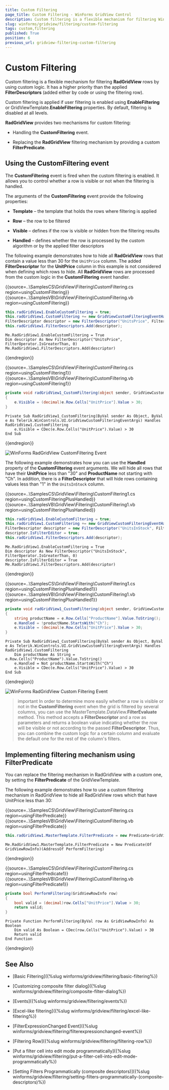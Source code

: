 ```yaml
---
title: Custom Filtering
page_title: Custom Filtering - WinForms GridView Control
description: Custom filtering is a flexible mechanism for filtering WinForms GridView rows by using custom logic.
slug: winforms/gridview/filtering/custom-filtering
tags: custom,filtering
published: True
position: 6
previous_url: gridview-filtering-custom-filtering
---
```


# Custom Filtering

Custom filtering is a flexible mechanism for filtering **RadGridView** rows by using custom logic. It has a higher priority than the applied **FilterDescriptors** (added either by code or using the filtering row).

Custom filtering is applied if user filtering is enabled using __EnableFiltering__ or GridViewTemplate.__EnableFiltering__ properties. By default, filtering is disabled at all levels.

**RadGridView** provides two mechanisms for custom filtering:

* Handling the **CustomFiltering** event.

* Replacing the **RadGridView** filtering mechanism by providing a custom __FilterPredicate__.

## Using the CustomFiltering event

The **CustomFiltering** event is fired when the custom filtering is enabled. It allows you to control whether a row is visible or not when the filtering is handled.

The arguments of the **CustomFiltering** event provide the following properties:        

* __Template__ – the template that holds the rows where filtering is applied

* __Row__ – the row to be filtered

* __Visible__ – defines if the row is visible or hidden from the filtering results

* __Handled__ – defines whether the row is processed by the custom algorithm or by the applied filter descriptors

The following example demonstrates how to hide all **RadGridView** rows that contain a value less than 30 for the `UnitPrice` column. The added __FilterDescriptor__ for the **UnitPrice** column in this example is not considered when defining which rows to hide. All **RadGridView** rows are processed from the custom logic in the __CustomFiltering__ event handler.

{{source=..\SamplesCS\GridView\Filtering\CustomFiltering.cs region=usingCustomFiltering}} 
{{source=..\SamplesVB\GridView\Filtering\CustomFiltering.vb region=usingCustomFiltering}} 

````C#
this.radGridView1.EnableCustomFiltering = true;
this.radGridView1.CustomFiltering += new GridViewCustomFilteringEventHandler(radGridView1_CustomFiltering);
FilterDescriptor descriptor = new FilterDescriptor("UnitsPrice", FilterOperator.IsGreaterThan, 0);
this.radGridView1.FilterDescriptors.Add(descriptor);

````
````VB.NET
Me.RadGridView1.EnableCustomFiltering = True
Dim descriptor As New FilterDescriptor("UnitsPrice", FilterOperator.IsGreaterThan, 0)
Me.RadGridView1.FilterDescriptors.Add(descriptor)

````

{{endregion}} 

{{source=..\SamplesCS\GridView\Filtering\CustomFiltering.cs region=usingCustomFiltering1}} 
{{source=..\SamplesVB\GridView\Filtering\CustomFiltering.vb region=usingCustomFiltering1}} 

````C#
private void radGridView1_CustomFiltering(object sender, GridViewCustomFilteringEventArgs e)
{
    e.Visible = (decimal)e.Row.Cells["UnitPrice"].Value > 30;
}

````
````VB.NET
Private Sub RadGridView1_CustomFiltering(ByVal sender As Object, ByVal e As Telerik.WinControls.UI.GridViewCustomFilteringEventArgs) Handles RadGridView1.CustomFiltering
    e.Visible = CDec(e.Row.Cells("UnitPrice").Value) > 30
End Sub

````

{{endregion}} 

![WinForms RadGridView CustomFiltering Event](images/gridview-filtering-custom-filtering001.png)

The following example demonstrates how you can use the __Handled__ property of the __CustomFiltering__ event arguments. We will hide all rows that have their **UnitPrice** less than "30" and **ProductName** not starting with "Ch". In addition, there is a __FilterDescriptor__  that will hide rows containing values less than "1" in the `UnitsInStock` column.

{{source=..\SamplesCS\GridView\Filtering\CustomFiltering1.cs region=usingCustomFilteringPlusHandled}} 
{{source=..\SamplesVB\GridView\Filtering\CustomFiltering1.vb region=usingCustomFilteringPlusHandled}} 

````C#
this.radGridView1.EnableCustomFiltering = true;
this.radGridView1.CustomFiltering += new GridViewCustomFilteringEventHandler(radGridView1_CustomFiltering);
FilterDescriptor descriptor = new FilterDescriptor("UnitsInStock", FilterOperator.IsGreaterThan, 0);
descriptor.IsFilterEditor = true;
this.radGridView1.FilterDescriptors.Add(descriptor);

````
````VB.NET
Me.RadGridView1.EnableCustomFiltering = True
Dim descriptor As New FilterDescriptor("UnitsInStock", FilterOperator.IsGreaterThan, 0)
descriptor.IsFilterEditor = True
Me.RadGridView1.FilterDescriptors.Add(descriptor)

````

{{endregion}} 

{{source=..\SamplesCS\GridView\Filtering\CustomFiltering1.cs region=usingCustomFilteringPlusHandled1}} 
{{source=..\SamplesVB\GridView\Filtering\CustomFiltering1.vb region=usingCustomFilteringPlusHandled1}} 

````C#
private void radGridView1_CustomFiltering(object sender, GridViewCustomFilteringEventArgs e)
{
    string productName = e.Row.Cells["ProductName"].Value.ToString();
    e.Handled = !productName.StartsWith("Ch");
    e.Visible = (decimal)e.Row.Cells["UnitPrice"].Value > 30;
}

````
````VB.NET
Private Sub RadGridView1_CustomFiltering(ByVal sender As Object, ByVal e As Telerik.WinControls.UI.GridViewCustomFilteringEventArgs) Handles RadGridView1.CustomFiltering
    Dim productName As String = e.Row.Cells("ProductName").Value.ToString()
    e.Handled = Not productName.StartsWith("Ch")
    e.Visible = CDec(e.Row.Cells("UnitPrice").Value) > 30
End Sub

````

{{endregion}} 


![WinForms RadGridView Custom Filtering Event](images/gridview-filtering-custom-filtering002.png)

>important In order to determine more easily whether a row is visible or not in the **CustomFiltering** event when the grid is filtered by several columns, you can use the MasterTemplate.DataView.**FilterEvaluate** method. This method accepts a **FilterDescriptor** and a row as parameters and returns a boolean value indicating whether the row will be visible or not according to the passed **FilterDescriptor**. Thus, you can combine the custom logic for a certain column and evaluate the default one for the rest of the column's filters.

## Implementing filtering mechanism using FilterPredicate

You can replace the filtering mechanism in RadGridView with a custom one, by setting the __FilterPredicate__  of the GridViewTemplate.

The following example demonstrates how to use a custom filtering mechanism in RadGridView to hide all RadGridView rows which that have UnitPrice less than 30:

{{source=..\SamplesCS\GridView\Filtering\CustomFiltering.cs region=usingFilterPredicate}} 
{{source=..\SamplesVB\GridView\Filtering\CustomFiltering.vb region=usingFilterPredicate}} 

````C#
this.radGridView1.MasterTemplate.FilterPredicate = new Predicate<GridViewRowInfo>(PerformFiltering);

````
````VB.NET
Me.RadGridView1.MasterTemplate.FilterPredicate = New Predicate(Of GridViewRowInfo)(AddressOf PerformFiltering)

````

{{endregion}} 

{{source=..\SamplesCS\GridView\Filtering\CustomFiltering.cs region=usingFilterPredicate1}} 
{{source=..\SamplesVB\GridView\Filtering\CustomFiltering.vb region=usingFilterPredicate1}} 

````C#
private bool PerformFiltering(GridViewRowInfo row)
{
    bool valid = (decimal)row.Cells["UnitPrice"].Value > 30;
    return valid;
}

````
````VB.NET
Private Function PerformFiltering(ByVal row As GridViewRowInfo) As Boolean
    Dim valid As Boolean = CDec(row.Cells("UnitPrice").Value) > 30
    Return valid
End Function

````

{{endregion}} 



## See Also
* [Basic Filtering]({%slug winforms/gridview/filtering/basic-filtering%})

* [Customizing composite filter dialog]({%slug winforms/gridview/filtering/composite-filter-dialog%})

* [Events]({%slug winforms/gridview/filtering/events%})

* [Excel-like filtering]({%slug winforms/gridview/filtering/excel-like-filtering%})

* [FilterExpressionChanged Event]({%slug winforms/gridview/filtering/filterexpressionchanged-event%})

* [Filtering Row]({%slug winforms/gridview/filtering/filtering-row%})

* [Put a filter cell into edit mode programmatically]({%slug winforms/gridview/filtering/put-a-filter-cell-into-edit-mode-programmatically%})

* [Setting Filters Programmatically (composite descriptors)]({%slug winforms/gridview/filtering/setting-filters-programmatically-(composite-descriptors)%})

